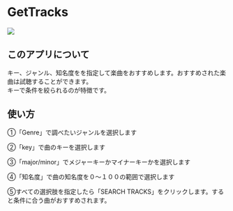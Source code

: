 # GetTracks


<img src="https://user-images.githubusercontent.com/82092800/121874326-3c694680-cd42-11eb-8094-080bdd17f580.mov" />



## このアプリについて
 キー、ジャンル、知名度をを指定して楽曲をおすすめします。おすすめされた楽曲は試聴することができます。<br>
 キーで条件を絞られるのが特徴です。
 
 
## 使い方
<p>①「Genre」で調べたいジャンルを選択します</p>
<p>②「key」で曲のキーを選択します</p>
<p>③「major/minor」でメジャーキーかマイナーキーかを選択します</p>
<p>④「知名度」で曲の知名度を０〜１００の範囲で選択します</p>
<p>⑤すべての選択肢を指定したら「SEARCH TRACKS」をクリックします。すると条件に合う曲がおすすめされます。</p>



